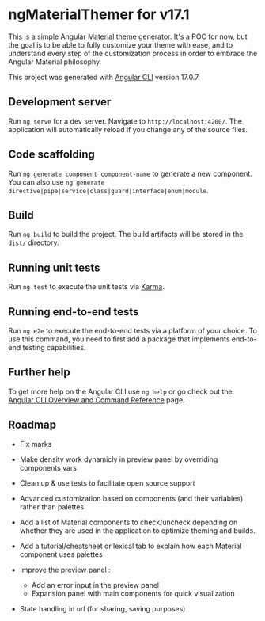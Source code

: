 # ngMaterialThemer for v17.1

This is a simple Angular Material theme generator. It's a POC for now, but the goal is to be able to fully customize your theme with ease, and to understand every step of the customization process in order to embrace the Angular Material philosophy.

This project was generated with [Angular CLI](https://github.com/angular/angular-cli) version 17.0.7.

## Development server

Run `ng serve` for a dev server. Navigate to `http://localhost:4200/`. The application will automatically reload if you change any of the source files.

## Code scaffolding

Run `ng generate component component-name` to generate a new component. You can also use `ng generate directive|pipe|service|class|guard|interface|enum|module`.

## Build

Run `ng build` to build the project. The build artifacts will be stored in the `dist/` directory.

## Running unit tests

Run `ng test` to execute the unit tests via [Karma](https://karma-runner.github.io).

## Running end-to-end tests

Run `ng e2e` to execute the end-to-end tests via a platform of your choice. To use this command, you need to first add a package that implements end-to-end testing capabilities.

## Further help

To get more help on the Angular CLI use `ng help` or go check out the [Angular CLI Overview and Command Reference](https://angular.io/cli) page.

## Roadmap

- Fix marks

- Make density work dynamicly in preview panel by overriding components vars

- Clean up & use tests to facilitate open source support

- Advanced customization based on components (and their variables) rather than palettes

- Add a list of Material components to check/uncheck depending on whether they are used in the application to optimize theming and builds.

- Add a tutorial/cheatsheet or lexical tab to explain how each Material component uses palettes

- Improve the preview panel :

  - Add an error input in the preview panel
  - Expansion panel with main components for quick visualization

- State handling in url (for sharing, saving purposes)
